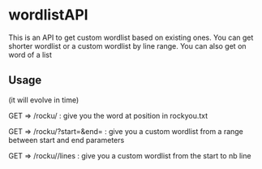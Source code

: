 # wordlistAPI

This is an API to get custom wordlist based on existing ones. You can get shorter wordlist or a custom wordlist by line range. You can also get on word of a list

## Usage

(it will evolve in time)

GET => /rocku/<index> : give you the word at position <index> in rockyou.txt

GET => /rocku/?start=<nb1>&end=<nb2> : give you a custom wordlist from a range between start and end parameters

GET => /rocku/<nb>/lines : give you a custom wordlist from the start to nb line